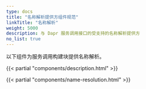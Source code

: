 ```yaml
---
type: docs
title: "名称解析提供方组件规范"
linkTitle: "名称解析"
weight: 5000
description: 与 Dapr 服务调用接口的受支持的名称解析提供方
no_list: true
---
```


以下组件为服务调用构建块提供名称解析。

{{< partial "components/description.html" >}}

{{< partial "components/name-resolution.html" >}}
